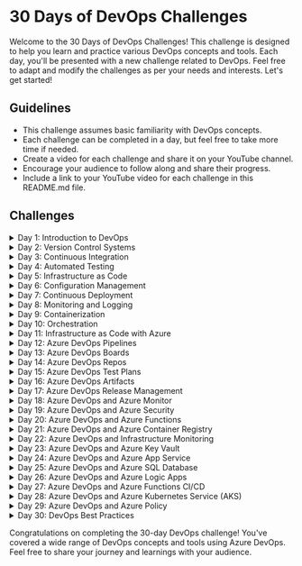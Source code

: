 # 30 Days of DevOps Challenges

Welcome to the 30 Days of DevOps Challenges! This challenge is designed to help you learn and practice various DevOps concepts and tools. Each day, you'll be presented with a new challenge related to DevOps. Feel free to adapt and modify the challenges as per your needs and interests. Let's get started!

## Guidelines

- This challenge assumes basic familiarity with DevOps concepts.
- Each challenge can be completed in a day, but feel free to take more time if needed.
- Create a video for each challenge and share it on your YouTube channel.
- Encourage your audience to follow along and share their progress.
- Include a link to your YouTube video for each challenge in this README.md file.

## Challenges

<details>
<summary>Day 1: Introduction to DevOps</summary>
<br>

Explain the basic concepts and principles of DevOps. [YouTube Video](link-to-your-video)

</details>

<details>
<summary>Day 2: Version Control Systems</summary>
<br>

Introduce Git and demonstrate how to set up a repository and perform basic version control operations. [YouTube Video](link-to-your-video)

</details>

<details>
<summary>Day 3: Continuous Integration</summary>
<br>

Set up a CI pipeline using a tool like Jenkins or Azure DevOps. [YouTube Video](link-to-your-video)

</details>

<details>
<summary>Day 4: Automated Testing</summary>
<br>

Showcase how to write and run automated tests using frameworks like Selenium or JUnit. [YouTube Video](link-to-your-video)

</details>

<details>
<summary>Day 5: Infrastructure as Code</summary>
<br>

Demonstrate provisioning infrastructure using tools like Terraform or AWS CloudFormation. [YouTube Video](link-to-your-video)

</details>

<details>
<summary>Day 6: Configuration Management</summary>
<br>

Showcase configuration management using tools like Ansible or Puppet. [YouTube Video](link-to-your-video)

</details>

<details>
<summary>Day 7: Continuous Deployment</summary>
<br>

Automate the deployment of an application to a production environment using tools like Kubernetes or AWS Elastic Beanstalk. [YouTube Video](link-to-your-video)

</details>

<details>
<summary>Day 8: Monitoring and Logging</summary>
<br>

Set up monitoring and logging using tools like Prometheus, Grafana, or ELK stack. [YouTube Video](link-to-your-video)

</details>

<details>
<summary>Day 9: Containerization</summary>
<br>

Demonstrate containerization using Docker and Docker Compose. [YouTube Video](link-to-your-video)

</details>

<details>
<summary>Day 10: Orchestration</summary>
<br>

Showcase container orchestration using tools like Kubernetes or Docker Swarm. [YouTube Video](link-to-your-video)

</details>

<details>
<summary>Day 11: Infrastructure as Code with Azure</summary>
<br>

Demonstrate how to use Azure Resource Manager (ARM) templates to provision and manage Azure resources. [YouTube Video](link-to-your-video)

</details>

<details>
<summary>Day 12: Azure DevOps Pipelines</summary>
<br>

Showcase the process of creating a CI/CD pipeline using Azure DevOps for deploying an application to Azure. [YouTube Video](link-to-your-video)

</details>

<details>
<summary>Day 13: Azure DevOps Boards</summary>
<br>

Explore Azure DevOps Boards for managing project backlogs, work items, and tracking progress. [YouTube Video](link-to-your-video)

</details>

<details>
<summary>Day 14: Azure DevOps Repos</summary>
<br>

Demonstrate how to use Azure DevOps Repos for version control and collaborative code management. [YouTube Video](link-to-your-video)

</details>

<details>
<summary>Day 15: Azure DevOps Test Plans</summary>
<br>

Showcase the use of Azure DevOps Test Plans for managing and executing test cases. [YouTube Video](link-to-your-video)

</details>
<details>
<summary>Day 16: Azure DevOps Artifacts</summary>
<br>

Demonstrate how to publish and manage packages using Azure DevOps Artifacts. [YouTube Video](link-to-your-video)

</details>

<details>
<summary>Day 17: Azure DevOps Release Management</summary>
<br>

Set up release pipelines in Azure DevOps for managing and automating application deployments. [YouTube Video](link-to-your-video)

</details>

<details>
<summary>Day 18: Azure DevOps and Azure Monitor</summary>
<br>

Explore integrating Azure Monitor with Azure DevOps for application and infrastructure monitoring. [YouTube Video](link-to-your-video)

</details>

<details>
<summary>Day 19: Azure DevOps and Azure Security</summary>
<br>

Showcase how to incorporate security practices in Azure DevOps, including vulnerability scanning and security testing. [YouTube Video](link-to-your-video)

</details>

<details>
<summary>Day 20: Azure DevOps and Azure Functions</summary>
<br>

Demonstrate deploying serverless applications using Azure DevOps and Azure Functions. [YouTube Video](link-to-your-video)

</details>

<details>
<summary>Day 21: Azure DevOps and Azure Container Registry</summary>
<br>

Integrate Azure Container Registry with Azure DevOps for managing container images and deployments. [YouTube Video](link-to-your-video)

</details>

<details>
<summary>Day 22: Azure DevOps and Infrastructure Monitoring</summary>
<br>

Explore integrating Azure DevOps with Azure Monitor for infrastructure monitoring and alerting. [YouTube Video](link-to-your-video)

</details>

<details>
<summary>Day 23: Azure DevOps and Azure Key Vault</summary>
<br>

Showcase the integration of Azure Key Vault with Azure DevOps for securely managing and retrieving secrets. [YouTube Video](link-to-your-video)

</details>

<details>
<summary>Day 24: Azure DevOps and Azure App Service</summary>
<br>

Demonstrate the deployment of web applications to Azure App Service using Azure DevOps. [YouTube Video](link-to-your-video)

</details>

<details>
<summary>Day 25: Azure DevOps and Azure SQL Database</summary>
<br>

Explore integrating Azure DevOps with Azure SQL Database for managing database deployments. [YouTube Video](link-to-your-video)

</details>

<details>
<summary>Day 26: Azure DevOps and Azure Logic Apps</summary>
<br>

Showcase the use of Azure Logic Apps within Azure DevOps pipelines for workflow automation. [YouTube Video](link-to-your-video)

</details>

<details>
<summary>Day 27: Azure DevOps and Azure Functions CI/CD</summary>
<br>

Demonstrate a comprehensive CI/CD pipeline for Azure Functions using Azure DevOps. [YouTube Video](link-to-your-video)

</details>

<details>
<summary>Day 28: Azure DevOps and Azure Kubernetes Service (AKS)</summary>
<br>

Showcase deploying and managing containerized applications on Azure Kubernetes Service using Azure DevOps. [YouTube Video](link-to-your-video)

</details>

<details>
<summary>Day 29: Azure DevOps and Azure Policy</summary>
<br>

Explore integrating Azure Policy with Azure DevOps for enforcing compliance and governance policies. [YouTube Video](link-to-your-video)

</details>

<details>
<summary>Day 30: DevOps Best Practices</summary>
<br>

Recap the key learnings from the challenge and discuss essential DevOps best practices. [YouTube Video](link-to-your-video)

</details>

Congratulations on completing the 30-day DevOps challenge! You've covered a wide range of DevOps concepts and tools using Azure DevOps. Feel free to share your journey and learnings with your audience.

